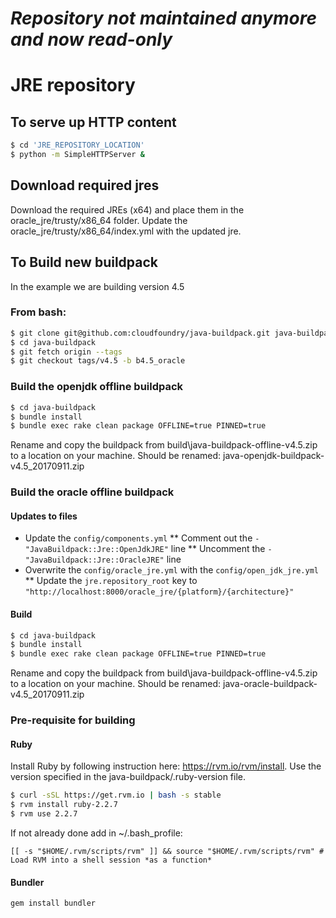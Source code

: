 # *Repository not maintained anymore and now read-only*

# JRE repository

## To serve up HTTP content

```bash
$ cd 'JRE_REPOSITORY_LOCATION'
$ python -m SimpleHTTPServer &
```

## Download required jres

Download the required JREs (x64) and place them in the oracle_jre/trusty/x86_64 folder. Update the oracle_jre/trusty/x86_64/index.yml with the updated jre.

## To Build new buildpack

In the example we are building version 4.5

### From bash:

```bash
$ git clone git@github.com:cloudfoundry/java-buildpack.git java-buildpack
$ cd java-buildpack
$ git fetch origin --tags
$ git checkout tags/v4.5 -b b4.5_oracle
```

### Build the openjdk offline buildpack

```bash
$ cd java-buildpack
$ bundle install
$ bundle exec rake clean package OFFLINE=true PINNED=true
```

Rename and copy the buildpack from build\java-buildpack-offline-v4.5.zip to a location on your machine.
Should be renamed: java-openjdk-buildpack-v4.5_20170911.zip

### Build the oracle offline buildpack

#### Updates to files

* Update the `config/components.yml`
** Comment out the `- "JavaBuildpack::Jre::OpenJdkJRE"` line
** Uncomment the `- "JavaBuildpack::Jre::OracleJRE"` line
* Overwrite the `config/oracle_jre.yml` with the `config/open_jdk_jre.yml`
** Update the `jre.repository_root` key to `"http://localhost:8000/oracle_jre/{platform}/{architecture}"`

#### Build

```bash
$ cd java-buildpack
$ bundle install
$ bundle exec rake clean package OFFLINE=true PINNED=true
```

Rename and copy the buildpack from build\java-buildpack-offline-v4.5.zip to a location on your machine.
Should be renamed: java-oracle-buildpack-v4.5_20170911.zip

### Pre-requisite for building

#### Ruby

Install Ruby by following instruction here: https://rvm.io/rvm/install. Use the version specified in the java-buildpack/.ruby-version file.

```bash
$ curl -sSL https://get.rvm.io | bash -s stable
$ rvm install ruby-2.2.7
$ rvm use 2.2.7
```

If not already done add in ~/.bash_profile:

`[[ -s "$HOME/.rvm/scripts/rvm" ]] && source "$HOME/.rvm/scripts/rvm" # Load RVM into a shell session *as a function*`

#### Bundler

`gem install bundler`
